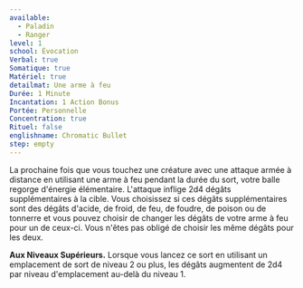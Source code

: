 ```yaml
---
available:
  - Paladin
  - Ranger
level: 1
school: Évocation
Verbal: true
Somatique: true
Matériel: true
detailmat: Une arme à feu
Durée: 1 Minute
Incantation: 1 Action Bonus
Portée: Personnelle
Concentration: true
Rituel: false
englishname: Chromatic Bullet
step: empty
---
```

La prochaine fois que vous touchez une créature avec une attaque armée à distance en utilisant une arme à feu pendant la durée du sort, votre balle regorge d'énergie élémentaire. L'attaque inflige 2d4 dégâts supplémentaires à la cible. Vous choisissez si ces dégâts supplémentaires sont des dégâts d'acide, de froid, de feu, de foudre, de poison ou de tonnerre et vous pouvez choisir de changer les dégâts de votre arme à feu pour un de ceux-ci. Vous n'êtes pas obligé de choisir les même dégâts pour les deux.

__Aux Niveaux Supérieurs.__ Lorsque vous lancez ce sort en utilisant un emplacement de sort de niveau 2 ou plus, les dégâts augmentent de 2d4 par niveau d'emplacement au-delà du niveau 1.
